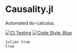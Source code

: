 # Causality.jl

Automated do-calculus.

[![CI Testing](https://github.com/rikhuijzer/Causality.jl/workflows/CI/badge.svg)](https://github.com/rikhuijzer/Causality.jl/actions?query=workflow%3ACI+branch%3Amain)
[![Code Style: Blue](https://img.shields.io/badge/code%20style-blue-4495d1.svg)](https://github.com/invenia/BlueStyle)

```jldoctest
julia> true
true
```
